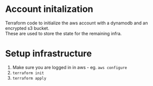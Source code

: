 # Account initalization

Terraform code to initialize the aws account with a dynamodb and an encrypted s3 bucket.  
These are used to store the state for the remaining infra.

# Setup infrastructure

1. Make sure you are logged in in aws - eg. `aws configure`
2. `terraform init`
3. `terraform apply`
